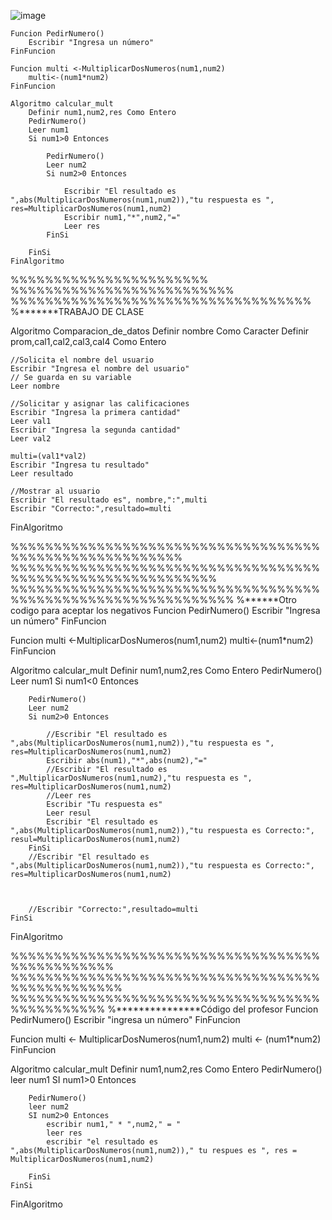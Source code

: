 ![image](https://github.com/Iraiz/Pensamiento_computacional/assets/149908462/d3a82395-1d55-4336-bd09-22882cd6fd62)

 	Funcion PedirNumero()
		Escribir "Ingresa un número"
	FinFuncion
	
	Funcion multi <-MultiplicarDosNumeros(num1,num2)
		multi<-(num1*num2)
	FinFuncion
	
	Algoritmo calcular_mult
		Definir num1,num2,res Como Entero
		PedirNumero()
		Leer num1
		Si num1>0 Entonces
			
			PedirNumero()
			Leer num2
			Si num2>0 Entonces
							
				Escribir "El resultado es ",abs(MultiplicarDosNumeros(num1,num2)),"tu respuesta es ", res=MultiplicarDosNumeros(num1,num2)
				Escribir num1,"*",num2,"="
				Leer res
			FinSi
			
		FinSi
	FinAlgoritmo


%%%%%%%%%%%%%%%%%%%%%%%
%%%%%%%%%%%%%%%%%%%%%%%%%%
%%%%%%%%%%%%%%%%%%%%%%%%%%%%%%%%%%%
%*******TRABAJO DE CLASE

Algoritmo Comparacion_de_datos
	Definir nombre Como Caracter
	Definir prom,cal1,cal2,cal3,cal4 Como Entero
	
	//Solicita el nombre del usuario
	Escribir "Ingresa el nombre del usuario"
	// Se guarda en su variable
	Leer nombre
	
	//Solicitar y asignar las calificaciones
	Escribir "Ingresa la primera cantidad"
	Leer val1
	Escribir "Ingresa la segunda cantidad"
	Leer val2
	
	multi=(val1*val2)
	Escribir "Ingresa tu resultado"
	Leer resultado
	
	//Mostrar al usuario
	Escribir "El resultado es", nombre,":",multi
	Escribir "Correcto:",resultado=multi
FinAlgoritmo





%%%%%%%%%%%%%%%%%%%%%%%%%%%%%%%%%%%%%%%%%%%%%%%%%%%%%%%%
%%%%%%%%%%%%%%%%%%%%%%%%%%%%%%%%%%%%%%%%%%%%%%%%%%%%%%%%%%%%
%%%%%%%%%%%%%%%%%%%%%%%%%%%%%%%%%%%%%%%%%%%%%%%%%%%%%%%%%%%%%%
%******Otro codigo para aceptar los negativos
Funcion PedirNumero()
	Escribir "Ingresa un número"
FinFuncion

Funcion multi <-MultiplicarDosNumeros(num1,num2)
	multi<-(num1*num2)
FinFuncion

Algoritmo calcular_mult
	Definir num1,num2,res Como Entero
	PedirNumero()
	Leer num1
	Si num1<0 Entonces
		
		PedirNumero()
		Leer num2
		Si num2>0 Entonces
						
			//Escribir "El resultado es ",abs(MultiplicarDosNumeros(num1,num2)),"tu respuesta es ", res=MultiplicarDosNumeros(num1,num2)
			Escribir abs(num1),"*",abs(num2),"="
			//Escribir "El resultado es ",MultiplicarDosNumeros(num1,num2),"tu respuesta es ", res=MultiplicarDosNumeros(num1,num2)
			//Leer res
			Escribir "Tu respuesta es"
			Leer resul
			Escribir "El resultado es ",abs(MultiplicarDosNumeros(num1,num2)),"tu respuesta es Correcto:", resul=MultiplicarDosNumeros(num1,num2)
		FinSi
		//Escribir "El resultado es ",abs(MultiplicarDosNumeros(num1,num2)),"tu respuesta es Correcto:", res=MultiplicarDosNumeros(num1,num2)
		
		
		
		//Escribir "Correcto:",resultado=multi
	FinSi
FinAlgoritmo



%%%%%%%%%%%%%%%%%%%%%%%%%%%%%%%%%%%%%%%%%%%%%%%%
%%%%%%%%%%%%%%%%%%%%%%%%%%%%%%%%%%%%%%%%%%%%%%%%%
%%%%%%%%%%%%%%%%%%%%%%%%%%%%%%%%%%%%%%%%%%%%%%%
%***************Código del profesor
Funcion PedirNumero()
		Escribir "ingresa un número"
FinFuncion

Funcion multi <- MultiplicarDosNumeros(num1,num2)
	multi <- (num1*num2)
FinFuncion

Algoritmo calcular_mult
  	Definir num1,num2,res Como Entero
  	PedirNumero()
  	leer num1
  	SI num1>0 Entonces
		
  		PedirNumero()
  		leer num2
  		SI num2>0 Entonces
			escribir num1," * ",num2," = "
  			leer res
  			escribir "el resultado es ",abs(MultiplicarDosNumeros(num1,num2))," tu respues es ", res = MultiplicarDosNumeros(num1,num2)
  		    	
  		FinSi	
  	FinSi
	
FinAlgoritmo




















